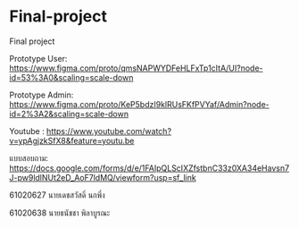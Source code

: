 # Final-project
Final project

Prototype User: https://www.figma.com/proto/qmsNAPWYDFeHLFxTp1cItA/UI?node-id=53%3A0&scaling=scale-down

Prototype Admin: https://www.figma.com/proto/KeP5bdzI9klRUsFKfPVYaf/Admin?node-id=2%3A2&scaling=scale-down

Youtube : https://www.youtube.com/watch?v=ypAgjzkSfX8&feature=youtu.be

แบบสอบถาม: https://docs.google.com/forms/d/e/1FAIpQLScIXZfstbnC33z0XA34eHavsn7J-pw9ldlNUt2eD_AoF7ldMQ/viewform?usp=sf_link

61020627 นายเดชสวัสดิ์ นกพึ่ง

61020638 นายธนัชชา พิลาบูรณะ
